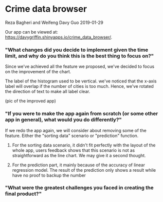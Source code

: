 Crime data browser
================
Reza Bagheri and Weifeng Davy Guo
2019-01-29

Our app can be viewed at: <https://davygriffin.shinyapps.io/crime_data_browser/>.

### "What changes did you decide to implement given the time limit, and why do you think this is the best thing to focus on?"

Since we've achieved all the feature we proposed, we've decided to focus on the improvement of the chart.

The label of the histogram used to be vertical. we've noticed that the x-axis label will overlap if the number of cities is too much. Hence, we've rotated the direction of text to make all label clear.

(pic of the improved app)

### "If you were to make the app again from scratch (or some other app in general), what would you do differently?"

If we redo the app again, we will consider about removing some of the feature. Either the "sorting data" scenario or "prediction" function.

1.  For the sorting data scenario, it didn't fit perfectly with the layout of the whole app, users feedback shows that this scenario is not as straightforward as the line chart. We may give it a second thought.

2.  For the prediction part, it mainly because of the accuracy of linear regression model. The result of the prediction only shows a result while have no proof to backup the number

### "What were the greatest challenges you faced in creating the final product?"
